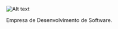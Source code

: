 ﻿![Alt text](https://github.com/diegoMasin/maximumtech/blob/master/assets/img/logo-colorida.png)<br>

Empresa de Desenvolvimento de Software.
